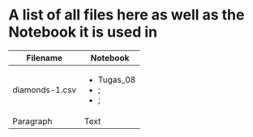 # A list of all files here as well as the Notebook it is used in

| Filename | Notebook | 
| ----------- | ----------- |
| diamonds-1.csv | <ul><li>Tugas_08</li><li>;</li><li>;</li></ul> |
| Paragraph | Text |
